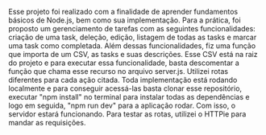 Esse projeto foi realizado com a finalidade de aprender fundamentos básicos de Node.js, bem como sua implementação. 
Para a prática, foi proposto um gerenciamento de tarefas com as seguintes funcionalidades: criação de uma task, deleção, edição, listagem de todas as tasks e marcar uma task como completada.
Além dessas funcionalidades, fiz uma função que importa de um CSV, as tasks e suas descrições. Esse CSV está na raiz do projeto e para executar essa funcionalidade, basta descomentar a função
que chama esse recurso no arquivo server.js.
Utilizei rotas diferentes para cada ação citada.
Toda implementação está rodando localmente e para conseguir acessá-las basta clonar esse repositório, executar "npm install" no terminal para instalar todas as dependências e logo em seguida,
"npm run dev" para a aplicação rodar. Com isso, o servidor estará funcionando. Para testar as rotas, utilizei o HTTPie para mandar as requisições.
